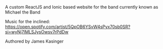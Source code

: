 A custom ReactJS and Ionic based website for the band currently known as Michael the Band

Music for the inclined:
https://open.spotify.com/artist/5QpOB6YSvW4sPyx70sb0SR?si=wyNj7lMLSJysOwsv7rPdDw

Authored by James Kasinger
